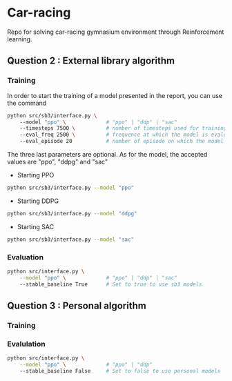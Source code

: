 # Car-racing
Repo for solving car-racing gymnasium environment through Reinforcement learning.

## Question 2 : External library algorithm

### Training
In order to start the training of a model presented in the report, you can use the command

```bash
python src/sb3/interface.py \   
    --model "ppo" \             # "ppo" | "ddp" | "sac"
    --timesteps 7500 \          # number of timesteps used for training
    --eval_freq 2500 \          # frequence at which the model is evaluated
    --eval_episode 20           # number of episode on which the model is evaluated
```

The three last parameters are optional. As for the model, the accepted values are "ppo", "ddpg" and "sac"

* Starting PPO
```bash
python src/sb3/interface.py --model "ppo"
```

* Starting DDPG
```bash
python src/sb3/interface.py --model "ddpg"
```

* Starting SAC
```bash
python src/sb3/interface.py --model "sac"
```

### Evaluation
```bash
python src/interface.py \
    --model "ppo" \             # "ppo" | "ddp" | "sac"
    --stable_baseline True      # Set to true to use sb3 models
```

## Question 3 : Personal algorithm

### Training

### Evalulation
```bash
python src/interface.py \
    --model "ppo" \             # "ppo" | "ddp"
    --stable_baseline False     # Set to false to use personal models
```